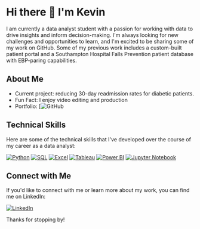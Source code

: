 # Hi there 👋 I'm Kevin

I am currently a data analyst student with a passion for working with data to drive insights and inform decision-making. I'm always looking for new challenges and opportunities to learn, and I'm excited to be sharing some of my work on GitHub. Some of my previous work includes a custom-built patient portal and a Southampton Hospital Falls Prevention patient database with EBP-paring capabilities.

## About Me
- Current project: reducing 30-day readmission rates for diabetic patients.
- Fun Fact: I enjoy video editing and production
- Portfolio: [![GitHub](https://github.com/kezzhou?tab=repositories)

## Technical Skills

Here are some of the technical skills that I've developed over the course of my career as a data analyst:

[![Python](https://img.shields.io/badge/-Python-3776AB?style=flat&logo=python&logoColor=white)](https://www.python.org/)
[![SQL](https://img.shields.io/badge/-SQL-4479A1?style=flat&logo=MySQL&logoColor=white)](https://en.wikipedia.org/wiki/SQL)
[![Excel](https://img.shields.io/badge/-Excel-217346?style=flat&logo=microsoft-excel&logoColor=white)](https://www.microsoft.com/en-us/microsoft-365/excel)
[![Tableau](https://img.shields.io/badge/-Tableau-E97627?style=flat&logo=Tableau&logoColor=white)](https://www.tableau.com/)
[![Power BI](https://img.shields.io/badge/-Power%20BI-F2C811?style=flat&logo=Power%20BI&logoColor=white)](https://powerbi.microsoft.com/)
[![Jupyter Notebook](https://img.shields.io/badge/-Jupyter%20Notebook-F37626?style=flat&logo=Jupyter&logoColor=white)](https://jupyter.org/)

## Connect with Me

If you'd like to connect with me or learn more about my work, you can find me on LinkedIn:

[![LinkedIn](https://img.shields.io/badge/-LinkedIn-blue?style=flat-square&logo=linkedin&logoColor=white&link=https://www.linkedin.com/in/your-username/)](https://www.linkedin.com/in/your-username/)

Thanks for stopping by!
